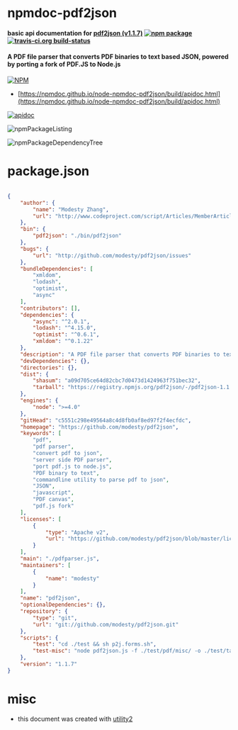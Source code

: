 # npmdoc-pdf2json

#### basic api documentation for  [pdf2json (v1.1.7)](https://github.com/modesty/pdf2json)  [![npm package](https://img.shields.io/npm/v/npmdoc-pdf2json.svg?style=flat-square)](https://www.npmjs.org/package/npmdoc-pdf2json) [![travis-ci.org build-status](https://api.travis-ci.org/npmdoc/node-npmdoc-pdf2json.svg)](https://travis-ci.org/npmdoc/node-npmdoc-pdf2json)

#### A PDF file parser that converts PDF binaries to text based JSON, powered by porting a fork of PDF.JS to Node.js

[![NPM](https://nodei.co/npm/pdf2json.png?downloads=true&downloadRank=true&stars=true)](https://www.npmjs.com/package/pdf2json)

- [https://npmdoc.github.io/node-npmdoc-pdf2json/build/apidoc.html](https://npmdoc.github.io/node-npmdoc-pdf2json/build/apidoc.html)

[![apidoc](https://npmdoc.github.io/node-npmdoc-pdf2json/build/screenCapture.buildCi.browser.%252Ftmp%252Fbuild%252Fapidoc.html.png)](https://npmdoc.github.io/node-npmdoc-pdf2json/build/apidoc.html)

![npmPackageListing](https://npmdoc.github.io/node-npmdoc-pdf2json/build/screenCapture.npmPackageListing.svg)

![npmPackageDependencyTree](https://npmdoc.github.io/node-npmdoc-pdf2json/build/screenCapture.npmPackageDependencyTree.svg)



# package.json

```json

{
    "author": {
        "name": "Modesty Zhang",
        "url": "http://www.codeproject.com/script/Articles/MemberArticles.aspx?amid=62372"
    },
    "bin": {
        "pdf2json": "./bin/pdf2json"
    },
    "bugs": {
        "url": "http://github.com/modesty/pdf2json/issues"
    },
    "bundleDependencies": [
        "xmldom",
        "lodash",
        "optimist",
        "async"
    ],
    "contributors": [],
    "dependencies": {
        "async": "^2.0.1",
        "lodash": "^4.15.0",
        "optimist": "^0.6.1",
        "xmldom": "^0.1.22"
    },
    "description": "A PDF file parser that converts PDF binaries to text based JSON, powered by porting a fork of PDF.JS to Node.js",
    "devDependencies": {},
    "directories": {},
    "dist": {
        "shasum": "a09d705ce64d82cbc7d0473d1424963f751bec32",
        "tarball": "https://registry.npmjs.org/pdf2json/-/pdf2json-1.1.7.tgz"
    },
    "engines": {
        "node": ">=4.0"
    },
    "gitHead": "c5551c298e49564a8c4d8fb0af8ed97f2f4ecfdc",
    "homepage": "https://github.com/modesty/pdf2json",
    "keywords": [
        "pdf",
        "pdf parser",
        "convert pdf to json",
        "server side PDF parser",
        "port pdf.js to node.js",
        "PDF binary to text",
        "commandline utility to parse pdf to json",
        "JSON",
        "javascript",
        "PDF canvas",
        "pdf.js fork"
    ],
    "licenses": [
        {
            "type": "Apache v2",
            "url": "https://github.com/modesty/pdf2json/blob/master/license.txt"
        }
    ],
    "main": "./pdfparser.js",
    "maintainers": [
        {
            "name": "modesty"
        }
    ],
    "name": "pdf2json",
    "optionalDependencies": {},
    "repository": {
        "type": "git",
        "url": "git://github.com/modesty/pdf2json.git"
    },
    "scripts": {
        "test": "cd ./test && sh p2j.forms.sh",
        "test-misc": "node pdf2json.js -f ./test/pdf/misc/ -o ./test/target/misc/ -c -m"
    },
    "version": "1.1.7"
}
```



# misc
- this document was created with [utility2](https://github.com/kaizhu256/node-utility2)
